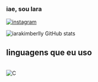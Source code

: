 ### iae, sou Iara

[![instagram](https://img.shields.io/badge/Instagram-E4405F?style=for-the-badge&logo=instagram&logoColor=white)](https://www.instagram.com/iarakimberlly/#)

![iarakimberlly GitHub stats](https://github-readme-stats.vercel.app/api?username=iarakimberlly&show_icons=true&theme=dracula)

## linguagens que eu uso 

<div style="display: inline_block"><br/>
<img aling="center" alt="C" src="https://img.shields.io/badge/C-00599C?style=for-the-badge&logo=c&logoColor=white" />
</div>
